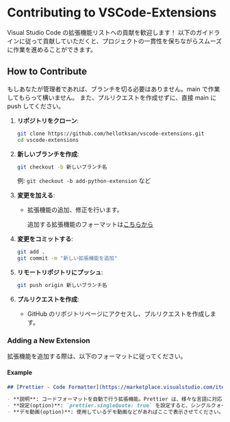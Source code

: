 <!--

Copyright © hellotksan
All rights reserved.
Creative Commons Attribution 4.0 License (International): https://creativecommons.org/licenses/by/4.0/legalcode

-->

# Contributing to VSCode-Extensions

Visual Studio Code の拡張機能リストへの貢献を歓迎します！
以下のガイドラインに従って貢献していただくと、プロジェクトの一貫性を保ちながらスムーズに作業を進めることができます。

## How to Contribute

もしあなたが管理者であれば、ブランチを切る必要はありません。main で作業してもらって構いません。
また、プルリクエストを作成せずに、直接 main に push してください。

1. **リポジトリをクローン**:

   ```bash
   git clone https://github.com/hellotksan/vscode-extensions.git
   cd vscode-extensions
   ```

2. **新しいブランチを作成**:

   ```bash
   git checkout -b 新しいブランチ名
   ```

   例: `git checkout -b add-python-extension` など

3. **変更を加える**:

   - 拡張機能の追加、修正を行います。

     追加する拡張機能のフォーマットは[こちらから](#adding-a-new-extension)

4. **変更をコミットする**:

   ```bash
   git add .
   git commit -m "新しい拡張機能を追加"
   ```

5. **リモートリポジトリにプッシュ**:

   ```bash
   git push origin 新しいブランチ名
   ```

6. **プルリクエストを作成**:

   - GitHub のリポジトリページにアクセスし、プルリクエストを作成します。

### Adding a New Extension

拡張機能を追加する際は、以下のフォーマットに従ってください。

#### Example

```md
## [Prettier - Code Formatter](https://marketplace.visualstudio.com/items?itemName=esbenp.prettier-vscode)

- **説明**: コードフォーマットを自動で行う拡張機能。Prettier は、様々な言語に対応したコードフォーマッタです。
- **設定(option)**: `prettier.singleQuote: true` を設定すると、シングルクォートを使用してコードをフォーマットできます。
- **デモ動画(option)**: 使用しているデモ動画などがあればここで表示させてください。デモ動画はこのプロジェクトに保存してもいいです。
```
